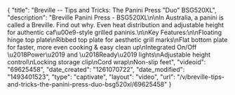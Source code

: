 {
    "title": "Breville -- Tips and Tricks: The Panini Press \"Duo\" BSG520XL",
    "description": "Breville Panini Press - BSG520XL\n\nIn Australia, a panini is called a Breville. Find out why. Even heat distribution and adjustable height for authentic caf\u00e9-style grilled paninis.\n\nKey Features:\n\nFloating hinge top plate\nRibbed top plate for aesthetic grill marks\nFlat bottom plate for faster, more even cooking & easy clean up\nIntegrated On\/Off \u2018Power\u2019 and \u2018Ready\u2019 lights\nAdjustable height control\nLocking storage clip\nCord wrap\nNon-slip feet",
    "videoid": "69625458",
    "date_created": "1261070722",
    "date_modified": "1493401523",
    "type": "captivate",
    "layout": "video",
    "url": "\/v\/breville-tips-and-tricks-the-panini-press-duo-bsg520xl\/69625458"
}